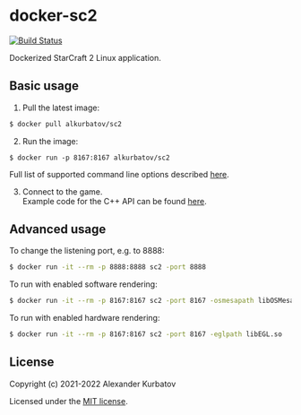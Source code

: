 # docker-sc2

[![Build Status](https://github.com/cpp-sc2/docker-sc2/actions/workflows/ci.yml/badge.svg?branch=main)](https://github.com/cpp-sc2/docker-sc2/actions/workflows/ci.yml)

Dockerized StarCraft 2 Linux application.

## Basic usage
1. Pull the latest image:
```bash
$ docker pull alkurbatov/sc2
```

2. Run the image:
```
$ docker run -p 8167:8167 alkurbatov/sc2
```
Full list of supported command line options described [here](https://github.com/Blizzard/s2client-proto/blob/master/docs/linux.md).

3. Connect to the game.  
Example code for the C++ API can be found [here](https://github.com/cpp-sc2/scrubber).

## Advanced usage
To change the listening port, e.g. to 8888:
```bash
$ docker run -it --rm -p 8888:8888 sc2 -port 8888
```

To run with enabled software rendering:
```bash
$ docker run -it --rm -p 8167:8167 sc2 -port 8167 -osmesapath libOSMesa.so
```

To run with enabled hardware rendering:
```bash
$ docker run -it --rm -p 8167:8167 sc2 -port 8167 -eglpath libEGL.so
```

## License
Copyright (c) 2021-2022 Alexander Kurbatov

Licensed under the [MIT license](LICENSE).
